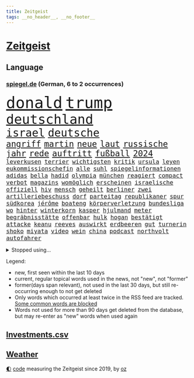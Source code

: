 ```yaml
---
title: Zeitgeist
tags: __no_header__, __no_footer__
---
```


# [Zeitgeist](https://oliz.io/zeitgeist/)

## Language

<h3><a href="https://www.spiegel.de" target="_blank">spiegel.de</a> (German, 6 to 2 occurrences)</h3>
<p style="font-family:monospace">
<span style="font-size:32pt"><a href="news_links.html#donald" class="current">donald</a></span>
<span style="font-size:32pt"><a href="news_links.html#trump" class="current">trump</a></span>
<br>
<span style="font-size:27pt"><a href="news_links.html#deutschland" class="current">deutschland</a></span>
<br>
<span style="font-size:22pt"><a href="news_links.html#israel" class="current">israel</a></span>
<span style="font-size:22pt"><a href="news_links.html#deutsche" class="current">deutsche</a></span>
<br>
<span style="font-size:17pt"><a href="news_links.html#angriff" class="current">angriff</a></span>
<span style="font-size:17pt"><a href="news_links.html#martin" class="current">martin</a></span>
<span style="font-size:17pt"><a href="news_links.html#neue" class="current">neue</a></span>
<span style="font-size:17pt"><a href="news_links.html#laut" class="current">laut</a></span>
<span style="font-size:17pt"><a href="news_links.html#russische" class="current">russische</a></span>
<span style="font-size:17pt"><a href="news_links.html#jahr" class="current">jahr</a></span>
<span style="font-size:17pt"><a href="news_links.html#rede" class="current">rede</a></span>
<span style="font-size:17pt"><a href="news_links.html#auftritt" class="current">auftritt</a></span>
<span style="font-size:17pt"><a href="news_links.html#fußball" class="current">fußball</a></span>
<span style="font-size:17pt"><a href="news_links.html#2024" class="current">2024</a></span>
<br>
<span style="font-size:12pt"><a href="news_links.html#leverkusen" class="current">leverkusen</a></span>
<span style="font-size:12pt"><a href="news_links.html#terrier" class="current">terrier</a></span>
<span style="font-size:12pt"><a href="news_links.html#wichtigsten" class="current">wichtigsten</a></span>
<span style="font-size:12pt"><a href="news_links.html#kritik" class="current">kritik</a></span>
<span style="font-size:12pt"><a href="news_links.html#ursula" class="current">ursula</a></span>
<span style="font-size:12pt"><a href="news_links.html#leyen" class="current">leyen</a></span>
<span style="font-size:12pt"><a href="news_links.html#eukommissionschefin" class="current">eukommissionschefin</a></span>
<span style="font-size:12pt"><a href="news_links.html#alle" class="current">alle</a></span>
<span style="font-size:12pt"><a href="news_links.html#suhl" class="current">suhl</a></span>
<span style="font-size:12pt"><a href="news_links.html#spiegelinformationen" class="current">spiegelinformationen</a></span>
<span style="font-size:12pt"><a href="news_links.html#adidas" class="current">adidas</a></span>
<span style="font-size:12pt"><a href="news_links.html#bella" class="current">bella</a></span>
<span style="font-size:12pt"><a href="news_links.html#hadid" class="current">hadid</a></span>
<span style="font-size:12pt"><a href="news_links.html#olympia" class="current">olympia</a></span>
<span style="font-size:12pt"><a href="news_links.html#münchen" class="current">münchen</a></span>
<span style="font-size:12pt"><a href="news_links.html#reagiert" class="current">reagiert</a></span>
<span style="font-size:12pt"><a href="news_links.html#compact" class="new">compact</a></span>
<span style="font-size:12pt"><a href="news_links.html#verbot" class="current">verbot</a></span>
<span style="font-size:12pt"><a href="news_links.html#magazins" class="current">magazins</a></span>
<span style="font-size:12pt"><a href="news_links.html#womöglich" class="current">womöglich</a></span>
<span style="font-size:12pt"><a href="news_links.html#erscheinen" class="current">erscheinen</a></span>
<span style="font-size:12pt"><a href="news_links.html#israelische" class="current">israelische</a></span>
<span style="font-size:12pt"><a href="news_links.html#offiziell" class="current">offiziell</a></span>
<span style="font-size:12pt"><a href="news_links.html#hiv" class="current">hiv</a></span>
<span style="font-size:12pt"><a href="news_links.html#mensch" class="current">mensch</a></span>
<span style="font-size:12pt"><a href="news_links.html#geheilt" class="new">geheilt</a></span>
<span style="font-size:12pt"><a href="news_links.html#berliner" class="current">berliner</a></span>
<span style="font-size:12pt"><a href="news_links.html#zwei" class="current">zwei</a></span>
<span style="font-size:12pt"><a href="news_links.html#artilleriebeschuss" class="new">artilleriebeschuss</a></span>
<span style="font-size:12pt"><a href="news_links.html#dorf" class="current">dorf</a></span>
<span style="font-size:12pt"><a href="news_links.html#parteitag" class="current">parteitag</a></span>
<span style="font-size:12pt"><a href="news_links.html#republikaner" class="current">republikaner</a></span>
<span style="font-size:12pt"><a href="news_links.html#spur" class="current">spur</a></span>
<span style="font-size:12pt"><a href="news_links.html#südkorea" class="current">südkorea</a></span>
<span style="font-size:12pt"><a href="news_links.html#jérôme" class="current">jérôme</a></span>
<span style="font-size:12pt"><a href="news_links.html#boateng" class="current">boateng</a></span>
<span style="font-size:12pt"><a href="news_links.html#körperverletzung" class="current">körperverletzung</a></span>
<span style="font-size:12pt"><a href="news_links.html#bundesliga" class="current">bundesliga</a></span>
<span style="font-size:12pt"><a href="news_links.html#wo" class="current">wo</a></span>
<span style="font-size:12pt"><a href="news_links.html#hinter" class="current">hinter</a></span>
<span style="font-size:12pt"><a href="news_links.html#winterkorn" class="new">winterkorn</a></span>
<span style="font-size:12pt"><a href="news_links.html#kasper" class="new">kasper</a></span>
<span style="font-size:12pt"><a href="news_links.html#hjulmand" class="new">hjulmand</a></span>
<span style="font-size:12pt"><a href="news_links.html#meter" class="current">meter</a></span>
<span style="font-size:12pt"><a href="news_links.html#begräbnisstätte" class="new">begräbnisstätte</a></span>
<span style="font-size:12pt"><a href="news_links.html#offenbar" class="current">offenbar</a></span>
<span style="font-size:12pt"><a href="news_links.html#hulk" class="current">hulk</a></span>
<span style="font-size:12pt"><a href="news_links.html#hogan" class="current">hogan</a></span>
<span style="font-size:12pt"><a href="news_links.html#bestätigt" class="current">bestätigt</a></span>
<span style="font-size:12pt"><a href="news_links.html#attacke" class="current">attacke</a></span>
<span style="font-size:12pt"><a href="news_links.html#keanu" class="new">keanu</a></span>
<span style="font-size:12pt"><a href="news_links.html#reeves" class="current">reeves</a></span>
<span style="font-size:12pt"><a href="news_links.html#auswirkt" class="new">auswirkt</a></span>
<span style="font-size:12pt"><a href="news_links.html#erdbeeren" class="current">erdbeeren</a></span>
<span style="font-size:12pt"><a href="news_links.html#gut" class="current">gut</a></span>
<span style="font-size:12pt"><a href="news_links.html#turnerin" class="new">turnerin</a></span>
<span style="font-size:12pt"><a href="news_links.html#shoko" class="new">shoko</a></span>
<span style="font-size:12pt"><a href="news_links.html#miyata" class="new">miyata</a></span>
<span style="font-size:12pt"><a href="news_links.html#video" class="current">video</a></span>
<span style="font-size:12pt"><a href="news_links.html#wein" class="current">wein</a></span>
<span style="font-size:12pt"><a href="news_links.html#china" class="current">china</a></span>
<span style="font-size:12pt"><a href="news_links.html#podcast" class="current">podcast</a></span>
<span style="font-size:12pt"><a href="news_links.html#northvolt" class="new">northvolt</a></span>
<span style="font-size:12pt"><a href="news_links.html#autofahrer" class="current">autofahrer</a></span>
</p>
<details>
<summary>Stopped using...</summary>
<p class="former" style="font-size:12pt">
freuen(1367) leipzig(1367) aufnahmen(1366) senat(1366) besiegt(1365) golf(1365) historiker(1365) tobt(1365) bitten(1364) generalsekretär(1364) magdeburg(1364) zurzeit(1364) bekannten(1363) hervor(1363) hubschrauber(1363) maßnahme(1363) posten(1363) präsentieren(1363) schatten(1363) teheran(1363) arbeitsplatz(1362) humanitäre(1362) innenministerium(1362) mutmaßlich(1362) rassistische(1362) untersagt(1362) weltkrieg(1362) gegenseitig(1361) la(1361) teilnehmer(1361) vergangenheit(1361) 2015(1360) 300(1360) daher(1360) folgte(1360) maß(1360) vermehrt(1360) außerdem(1359) einreisen(1359) kräftig(1359) mai(1359) vergewaltigung(1359) bundespolizei(1358) fußballquiz(1358) kauf(1358) nummer(1358) unglück(1358) untersuchungshaft(1358) abgang(1357) entschädigung(1357) halben(1357) optimistisch(1357) signal(1357) stellte(1357) strengere(1357) verhaftet(1357) 2019(1356) brücke(1356) nutzer(1356) scheiterte(1356) verbraucherschützer(1356) verluste(1356) 31(1355) athleten(1355) forderte(1355) gemeinde(1355) geräte(1355) könne(1355) meinem(1355) west(1355) ausgeliefert(1354) torhüter(1354) absturz(1353) sports(1353) super(1353) wochenlang(1353) weder(1352) käufer(1351) vertreter(1351) beklagt(1350) drohungen(1350) nahezu(1350) pflanzen(1350) 600(1349) 500(1348) verbände(1347) aufgenommen(1346) berater(1346) büro(1346) geprägt(1345) nah(1345) zugelassen(1345) holocaust(1344) genauso(1343) dran(1342) staffel(1340) entschuldigung(1339) matthias(1339) führenden(1337) herz(1336) konferenz(1335) pleite(1335) nationalen(1333) papier(1333) angehörige(1331) abstieg(1329) uhaft(1329) vfb(1329) ältere(1326) dauert(1325) erhöhung(1324) gruppen(1323) möglichkeiten(1322) lehrkräfte(1317) karlsruhe(1302) blinken(1295) schadensersatz(1295) umbau(1263) niederländer(1260) josef(1222) banken(1159) unfälle(1142) ausbildung(1116) verbunden(1078) las(1070) weibliche(1057) 20000(1056) gestern(1056) jahrzehnt(1051) kameras(1050) befürwortet(1049) befreiung(1034) diebe(1020) getöteten(1017) gesetzentwurf(1014) nfl(1007) bekräftigt(1006) millionenhöhe(1001) kurze(1000) strackzimmermann(983) härte(971) kiews(944) diskussionen(938) verletzung(933) schloss(930) bundesinnenministerin(925) bat(919) verkündete(907) inhalte(902) helikopter(885) krankheiten(885) 2014(875) verwaltung(872) gelöst(854) gestärkt(849) schneiden(847) ankommt(846) gefangenschaft(839) empfang(834) hochrangigen(834) söhne(834) dilemma(828) günstige(828) besetzten(826) starkes(821) wiederaufbau(820) wall(814) zusätzlich(808) hammer(797) ufer(797) aufeinander(787) suchte(771) 8(763) französischer(755) veröffentlichen(753) osnabrück(748) grundschule(747) misshandelt(746) youtube(746) fahrgäste(744) vermissten(742) erntet(738) finde(734) wozu(733) rettungsaktion(725) islamisten(722) extra(720) zuhause(717) legal(716) toilette(714) antony(702) scheiden(700) pleiten(691) ganzes(688) nackt(674) träumt(672) missverständnis(670) banden(665) beobachter(647) verbleib(645) grenzgebiet(641) wohnungsbau(634) ausgegeben(628) kohl(617) abbruch(616) desinformation(614) sam(609) befragung(604) leere(604) human(597) ig(597) suisse(592) wechselte(582) hauses(574) vorbereitung(573) überprüfen(573) mächtige(567) verwendet(564) hinnehmen(561) legendäre(561) größeren(559) überstanden(554) eva(551) gegründet(550) vergab(548) gelder(543) christdemokraten(540) emotionale(538) c(537) rauchen(533) übers(527) verschleppt(519) bremst(518) gravierende(514) niederländischen(512) anzeigen(510) rechtsaußen(510) bildet(508) umdenken(507) aktive(500) merklich(497) lokale(495) gala(489) 15jähriger(488) vereinten(485) stürme(483) zukünftig(476) laden(474) germany(473) geschehen(473) baugenehmigungen(466) bestreiten(464) schließung(462) sommerspielen(462) bundesligist(460) angelegenheit(459) geflüchtet(459) existenz(456) spiegeltalk(456) tätern(451) taiwans(449) linkspartei(448) veröffentlichte(444) italiener(442) wärmepumpe(434) lebenszeichen(433) luxus(433) ost(432) 15jährige(426) versehentlich(426) vergeltung(422) überfahren(422) schief(420) gegnern(418) arabischen(415) iphones(412) anschlägen(408) naturschutz(407) terrorgruppe(402) watch(402) treu(399) sandra(393) achtjährige(391) soldatinnen(391) drastische(390) 77(389) cool(387) unterschied(384) einzigen(383) tropfen(383) schlucht(381) liter(380) stellvertretende(378) zügen(377) missstände(375) zwischenfall(371) stellenabbau(370) vorlegen(365) 30jähriger(364) delegation(363) effizienter(363) nationalteam(363) weisen(362) architekten(359) schwedens(359) allgäu(357) essener(357) händen(357) vormittag(354) durchschnitt(353) selbstbewusst(351) 36(348) islamistische(348) thrones(348) antwortet(346) brutaler(346) perfide(346) warmen(346) teuerste(345) runden(343) bemerkenswert(342) kriegsende(341) angefeindet(337) ernste(337) angabe(334) boykott(330) geöffnet(328) netanyahus(328) unerwartete(325) schrecklichen(324) verschlechtert(324) bestens(323) niemanden(322) meyer(321) samstagabend(321) sichergestellt(321) trendwende(319) jüdisches(318) militärhilfe(318) digitalen(317) us(317) bein(316) uber(315) spanischer(312) year(310) hall(307) bbc(306) harald(303) sperrte(303) karrierecoach(301) spezialeinheit(299) abhalten(297) block(297) heutzutage(296) hühner(296) auswertung(294) vorgang(294) toptalent(293) update(292) sicherheitslage(291) herbert(289) noten(289) holocaustüberlebende(288) getöteter(287) dallas(286) chile(285) unschuldig(285) rief(283) digitaler(282) jahreszeit(281) milliardenhilfen(280) fußballweltmeister(278) bequem(277) zusammengestoßen(271) flüchtig(270) längerem(269) besetzung(266) continental(265) einiger(264) journal(264) lahmgelegt(264) popkultur(264) 85(263) sanierung(262) ablehnung(261) hackerangriff(260) klarheit(260) kritischen(260) 22jährige(259) leistete(259) klassischen(258) terzić(258) kundgebung(256) mohammadi(256) erkenntnissen(251) saarbrücken(251) terrorangriff(251) neukölln(250) night(249) teilgenommen(249) weihnachten(248) schwaben(247) liebäugelt(243) fdppolitikerin(241) israelisches(241) rafah(241) warnstreik(240) jüdinnen(239) rückgängig(238) generalstaatsanwaltschaft(237) strikte(237) mogelpackung(236) 29jähriger(234) ruhen(231) ukrainehilfe(231) ampelpartner(229) thailändische(229) websites(229) eigenem(228) düpiert(227) einschnitte(227) hast(227) härtetest(226) manch(225) 218(224) benkos(224) solarmodule(223) verschaffen(223) besorgniserregend(220) bombardiert(220) mavericks(220) saal(219) abwärtstrend(218) bären(218) kanye(218) geliebt(216) haderte(216) nürnberger(216) siegerin(212) spurensuche(212) dreijähriger(211) immense(210) kredit(208) bereichen(207) clarke(207) fdpfinanzminister(207) regionalbahn(207) ausgespielt(205) einhaltung(204) erfolgserlebnis(204) gesinnung(204) ultimatum(204) 18jährige(203) exprofi(203) rights(203) carlo(202) demütigungen(202) usostküste(202) verspätung(202) bestehe(201) symptome(200) gleichgeschlechtliche(199) gershkovich(198) japanischen(198) notfall(198) catherine(196) ermittlungsverfahren(196) hits(196) inspirieren(196) unwahrscheinlich(196) versteht(196) stift(195) streamingdienst(195) wundert(194) konservativer(193) vorfällen(193) aktiviert(192) knapper(192) ostdeutsche(192) schlimme(192) verwandeln(192) zeitalter(192) grundgesetz(191) onlinehändler(191) hungern(190) ehefrauen(189) zögert(189) riesigen(188) edin(187) fortschritte(187) iss(186) schwestern(186) mehrfamilienhaus(184) meiden(184) brooklyn(182) schröders(182) nicole(180) wohnhausbrand(180) rutscht(179) spdabgeordnete(179) münzen(177) klubwm(176) wahr(176) körperlich(175) geschildert(174) patriotismus(173) ranghohes(173) rekordniveau(173) normalerweise(172) 1980(171) spencer(171) niedersachsens(170) house(169) präsentierte(169) single(169) benötigte(168) mona(168) verschuldet(168) brasilianer(167) topfavorit(167) zeitenwende(167) drangen(166) françoise(166) herzinfarkt(165) kinos(165) kunstausstellung(165) wettkampf(164) oregon(163) sinkflug(163) zugunglück(163) zweifache(163) fehlenden(162) mehrjährige(162) marlene(161) erhöhte(160) holten(160) partys(160) miesen(159) angekündigten(158) musikerin(158) opferzahlen(157) piloten(157) baltimore(156) gras(156) schusswaffen(156) pausieren(155) lehrkräften(154) great(153) insolvenzverwalter(152) ancelotti(151) aufgespürt(151) euländern(151) uniform(151) usuniversität(151) irgendwie(150) schifffahrt(150) rod(149) shein(149) wille(149) geschichtsbücher(148) ausländischer(147) beliebte(147) ios(147) unterrichtet(147) deutschem(146) zeitweilig(146) anonymer(145) athletinnen(145) reihenweise(144) ablenkungsmanöver(143) eisbergs(143) grandslamturnier(142) extremismus(141) inakzeptabel(141) landeschef(141) landtagswahl(140) mauer(140) unerschütterliche(140) albion(139) bildungssystem(139) zerlegt(139) fraglich(138) grotesk(138) binden(137) bronze(137) duellieren(137) grünenchef(137) verdrängte(137) empfindlich(135) korruptionsvorwürfen(135) stadtgebiet(135) wilson(135) augenzeugen(134) bafögreform(134) benkopleite(134) erkrankten(134) meisterschaft(134) falscher(132) kartenzahlung(132) schale(132) schuhe(132) versetzt(132) cyrus(131) miley(131) starkoch(131) french(130) gegessen(130) horten(130) verzögern(129) selbstverständlich(128) kw(127) marathon(127) wahlniederlage(127) bahncard(126) beauftragt(126) haustür(126) intensive(126) lea(126) schmuck(126) bluttat(125) storniert(125) angriffskriegs(124) boatengs(124) geiseldrama(124) rechtspopulistischen(124) verlorene(124) platte(123) sitze(122) sophia(122) à(122) attraktion(121) unverständnis(121) oberpfalz(120) sicherheitsabkommen(120) blog(119) germany’s(119) next(119) photographer(119) repressalien(119) topmodel(119) 28jährigen(118) chefcoach(118) niedergeschlagen(118) reklamiert(118) ampelhaushälter(117) gerührt(117) tschetschenien(117) euwahl(116) redner(116) sorgerecht(116) bewundert(115) legten(115) rollstuhl(115) dortmunds(114) hörte(114) aufgegriffen(113) silber(113) spezielles(113) vögel(113) abtreibungen(112) ipads(112) passenden(112) börsengang(111) heben(111) klagte(111) douglas(110) eingestochen(110) gebildet(110) handgemenge(110) mehrheitlich(110) ausgebildet(109) aufgelegt(108) anteilnahme(107) deutschsprachige(107) kitchen(107) marihuana(107) schnellste(107) segeln(107) ärgerte(107) überlassen(107) einschränkung(106) thailänder(106) hansböcklerstiftung(105) kommentierte(105) oscarpreisträger(105) plastik(105) rekruten(105) fernbleiben(104) flüchtlingen(104) siri(104) wählern(104) bug(103) enthüllen(103) vielfach(103) blamage(102) dokumentation(102) montenegro(102) seeweg(102) sangen(101) traumtor(101) vergiftet(101) vorsitzender(101) erschlagen(100) spitzenkandidat(100) tvinterview(100) abgrund(99) baseballschläger(99) betonen(99) rentenpaket(99) suspendiert(99) transparent(99) verkehrsministerium(99) bestanden(98) friedensgipfel(98) wettbewerbsfähigkeit(98) australischen(97) bekriegen(97) dragon(97) jake(97) messerangriff(97) nationaler(97) abschrecken(96) einblick(95) schlüsse(94) edelmetall(93) schub(93) unfällen(93) zwangsversteigerung(93) brachen(92) diana(92) dianas(92) keeper(92) patzt(92) faszinierende(91) jahrelanger(91) knall(91) motor(91) renommierteste(91) räder(91) abiturienten(90) afghanische(90) anwälten(90) stützpunkt(90) superfood(90) verteidigungsausschusses(90) fico(89) harmlosen(89) kostenpflichtige(89) slowakische(89) trainerfrage(89) vorschriften(89) weltranglistenerste(89) gezeichnet(88) sozialreform(88) karen(87) rüstungshersteller(87) züchten(87) afderfolg(86) dementsprechend(86) dfbtrikot(86) riskante(86) umplanen(86) büchern(85) herausgesucht(85) irritation(85) schwiegervater(85) trikots(85) zustände(85) isableger(84) kühl(84) paragraf(84) relevant(84) iga(83) paramilitärs(83) studio(83) ursachen(83) youngster(83) świątek(83) depressive(82) geschmissen(82) heilt(82) impulse(82) leichten(82) verzerrt(82) wehrmacht(82) angebote(81) anonymität(81) bart(81) exkapitän(81) friedländer(81) graz(81) maas(81) streckt(81) südeuropa(81) verwandelte(81) alleinsein(80) attraktiv(80) auktion(80) deutschlandtrikot(80) ispk(80) kommunalwahlen(80) narges(80) störer(80) vermieden(80) affären(79) einschränken(79) elefanten(79) falschparker(79) kürzen(79) niedrige(79) rebel(79) euzölle(78) geldautomaten(78) kinderbücher(78) lebensabend(78) montagmittag(78) süditalien(78) terrorisieren(78) versteckten(78) akne(77) boykottieren(77) brückeneinsturz(77) entlassung(77) iraner(77) libanesische(77) passau(77) prokopenko(77) schiffskollision(77) set(77) solingen(77) usreporter(77) austrian(76) erhärten(76) filmklassiker(76) lehrte(76) 74jähriger(75) apulien(75) behoben(75) fleischkonsum(75) oberster(75) quält(75) spiegelbericht(75) suchtkranke(75) terzićs(75) university(75) adler(74) bizarr(74) janet(74) mcdonald’s(74) nagers(74) testspiel(74) tornados(74) usfinanzministerin(74) veruntreut(74) yellen(74) angepasste(73) bündnisse(73) einstellung(73) psychiatrie(73) psychiatrisches(73) unternehmensberater(73) wildpferde(73) außergewöhnliche(72) bemühen(72) benutzt(72) giftig(72) kommunalwahl(72) lebenslangen(72) machtübernahme(72) regional(72) schutzausrüstung(72) schürt(72) unterstützte(72) verfassungsschützer(72) ablauf(71) bereut(71) euch(71) gestürmt(71) meier(71) morgan(71) sergio(71) torsten(71) traditionellen(71) wehrdienst(71) weigerten(71) bruno(70) europol(70) neubau(70) prämien(70) brighton(69) brände(69) effizienz(69) flächendeckend(69) hove(69) immobilienkauf(69) jahrhunderts(69) kraftakt(69) bittere(68) formale(68) kämpften(68) nehammer(68) schlafmangel(68) zugstrecken(68) 68jährige(67) erheblicher(67) günstigem(67) hollywoodgrößen(67) illegales(67) steiermark(67) ballack(66) bruch(66) einzuschränken(66) inbegriff(66) reservisten(66) staatsfonds(66) töchtern(66) verschwörungsideologien(66) durchquert(65) fahrenden(65) publikums(65) revidiert(65) sequel(65) theoretisch(65) unterhält(65) övp(65) entgeht(64) geprallt(64) kasachstan(64) ramsay(64) reeder(64) robusten(64) spiegelbuch(64) axt(63) caitlin(63) clark(63) formel1weltmeister(63) gekippt(63) grundsteuer(63) krah(63) mecklenburgischen(63) starspieler(63) verschuldung(63) wnba(63) autobranche(62) gender(62) hofften(62) jenen(62) rängen(62) systematisch(62) wohnungslose(62) zeitfenster(62) überragende(62) enttäuschte(61) komfort(61) moderation(61) flasche(60) leistungsträger(60) leitplanke(60) ölexporte(60) 157(59) fti(59) ginge(59) koordinieren(59) marschflugkörpern(59) mau(59) namensänderung(59) reiseveranstalter(59) alleskönner(58) konkreten(58) kultusministerkonferenz(58) nachfolgerin(58) nadal(58) privater(58) rafael(58) schwimmbad(58) thronfolger(58) tippen(58) zeltplatz(58) abzeichen(57) chemotherapie(57) dänische(57) elefant(57) libanesischen(57) marvin(57) schockmoment(57) strafprozess(57) verbote(57) wahlschlappe(57) amanal(56) gewebe(56) hochgradig(56) petros(56) stinkende(56) wundern(56) aktivismus(55) bluthund(55) gefüttert(55) havarien(55) ideal(55) kadyrow(55) konzentriert(55) law(55) likes(55) ramsan(55) tschetschenenführer(55) beckhams(54) drittstaaten(54) g(54) hormone(54) stabhochspringer(54) 1988(53) eugesetz(53) geschworenen(53) halbmarathon(53) parkplatz(53) traunstein(53) treue(53) wasserfälle(53) assistent(52) brille(52) durchfall(52) erbrechen(52) friedenskonferenz(52) kigeneriert(52) nickelodeon(52) chefermittlerin(51) engagierte(51) haare(51) pubertät(51) strafanzeigen(51) tierschutz(51) unbeantwortet(51) erkennbar(50) frederiksen(50) landeten(50) mette(50) mitgefühl(50) ultrarechte(50) bahnhofs(49) freeman(49) fußballteams(49) gab’s(49) marcandré(49) prophezeit(49) stegen(49) tagelangem(49) ter(49) aufrüstung(48) gefängnisstrafen(48) menschenrechtsorganisation(48) nachzuahmen(48) nickelodeonskandal(48) pfarrer(48) seenotretter(48) akten(47) barbra(47) einlass(47) losgegangen(47) schlüsselrolle(47) streisand(47) unbekanntes(47) unterhalten(47) arddoku(46) erlangen(46) hörbücher(46) quadratmeter(46) zusammenarbeiten(46) gefühlte(45) helena(45) prototyp(45) éric(45) befreite(44) deutschlandtour(44) geahndet(44) roll(44) rosa(44) schlacht(44) schliersee(44) berlinmoabit(43) bestrafen(43) bilden(43) fette(43) häuft(43) pünktlichkeit(43) spitzenkandidatin(43) abkürzung(42) cduinnenminister(42) fdppolitiker(42) heidenreichs(42) marcus(42) protein(42) schiedsgericht(42) freigekommen(41) granit(41) komme(41) macs(41) tiefgarage(41) umweltminister(41) xhaka(41) antidepressiva(40) radikaler(40) defekt(39) deportation(39) exklusiv(39) ferrell(39) futter(39) modernsten(39) plädoyer(39) vatertag(39) wahlkämpfer(39) dreckiger(38) eröffnungsspiel(38) führungstreffer(38) innenministerkonferenz(38) regensburg(38) seriöse(38) ullrich(38) umständen(38) buhrufen(37) gerard(37) kultserie(37) moderatorin(37) piqué(37) plakatieren(37) auftaktspiel(36) bildungsungerechtigkeit(36) darfur(36) für(36) kaulitz(36) optimiert(36) weiterverkauft(36) wider(36) übel(36) emilia(35) fälschungen(35) gerechtigkeit(35) griechische(35) schoigu(35) ushochschule(35) ehesten(34) kompletten(34) lokalen(34) sonderzölle(34) 89jährige(33) aufgemacht(33) fritzl(33) quatsch(33) robin(33) sandy(33) beeinträchtigt(32) befreiten(32) daum(32) geschichtsbild(32) kürzung(32) mutterschaft(32) ruin(32) tauschen(32) 26jährige(31) bedrohte(31) efahrzeuge(31) giftigen(31) herde(31) kriegskabinett(31) liiert(31) mumbai(31) reeperbahn(31) sde(31) sesamstraße(31) ständigen(31) teiman(31) zahlung(31) überschlagen(31) aargau(30) alfaschir(30) grand(30) insidern(30) kanton(30) realityshow(30) schulze(30) schweizerischen(30) svenja(30) 23jähriger(29) auszug(29) erschießen(29) filtern(29) gantz(29) geldes(29) kiosk(29) dozenten(28) echtes(28) golfprofi(28) kindersitze(28) made(28) wärmepumpenhersteller(28) überwindung(28) lesben(27) straßenrand(27) tourist(27) auswilderung(26) booten(26) cooper(26) künstliches(26) louisa(26) monteur(26) schlafzimmer(26) wertvollste(26) food(25) linkenpolitikerin(25) logo(25) meppen(25) nahelegen(25) schutzsuchenden(25) albträume(24) ligakonkurrenten(24) luzide(24) pcs(24) reaktivieren(24) recall(24) rechtsrucks(24) schredl(24) suchfunktion(24) texaner(24) zitiert(24) zugtoiletten(24) ausgebuht(23) dribblings(23) empartien(23) erstligisten(23) stolpern(23) zerrüttet(23) egonerwinkischpreis(22) kabeltv(22) reportagen(22) sternpreis(22) swr(22) gehuldigt(21) illusionen(21) lockte(21) nbastar(21) schadenersatz(21) verbündeter(21) verheerender(21) verschiedener(21) gerichtsurteil(20) klicks(20) krawallen(20) köster(20) nähren(20) pflanze(20) vollziehen(20) diskret(19) fernseher(19) internets(19) lohn(19) stadiondach(19) afddelegation(18) benny(18) fett(18) habt(18) koalitionen(18) kommunismus(18) memes(18) mifepristone(18) profifußball(18) absetzen(17) indische(17) naziparolen(17) youtuber(17) ballermänner(16) colour(16) ebenen(16) konzertbesucher(16) nachahmen(16) streifen(16) trooping(16) atem(15) cumex(15) kidman(15) koma(15) normalen(15) palästinensergebieten(15) verabschiedete(15) vernehmungsfähig(15) aufgetreten(14) aufwendigen(14) bowl(14) bundesweiten(14) campbell(14) fortsetzen(14) gähnende(14) herhalten(14) micky(14) pflichtversicherung(14) spiegelbildungsnewsletter(14) urteile(14) zigarette(14) ahnung(13) akteur(13) l(13) meteorologe(13) fußballern(12) schädlinge(12) taxiunternehmen(12) vorwarnung(12) waffenpaket(12) abschießen(11) auszählungen(11) füreinander(11) ingolstadt(11) kleinstparteien(11) löwen(11) statements(11) ähnlichem(11)
</p>
</details>
<p>Legend:
<ul>
<li><span class="new">new</span>, first seen within the last 10 days</li>
<li><span class="current">current</span>, regular topical words used in the news, not "new", not "former"</li>
<li><span class="former">former(days span relevant)</span>, not used in the last 30 days, but still re-occurring enough to not get deleted</li>
<li>Only words which occurred at least twice in the RSS feed are tracked. <a href="language/filters.py">Some common words are blocked</a></li>
<li>Words not used for more than 90 days get deleted from the database, but may re-enter as "new" words when used again</li>
</ul>
</p>

## [Investments](investments.html)[.csv](investments.csv)

## [Weather](weather.html)

<footer>
<a href="javascript:toggleTheme()" class="nav">🌓</a>
<a href="https://github.com/ooz/zeitgeist">code</a> measuring the Zeitgeist since 2019, by <a href="https://oliz.io">oz</a>
</footer>

